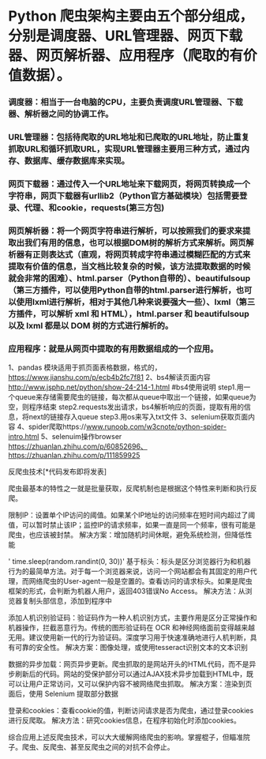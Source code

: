# Python 爬虫架构主要由五个部分组成，分别是调度器、URL管理器、网页下载器、网页解析器、应用程序（爬取的有价值数据）。

### 调度器：相当于一台电脑的CPU，主要负责调度URL管理器、下载器、解析器之间的协调工作。
### URL管理器：包括待爬取的URL地址和已爬取的URL地址，防止重复抓取URL和循环抓取URL，实现URL管理器主要用三种方式，通过内存、数据库、缓存数据库来实现。
### 网页下载器：通过传入一个URL地址来下载网页，将网页转换成一个字符串，网页下载器有urllib2（Python官方基础模块）包括需要登录、代理、和cookie，requests(第三方包)
### 网页解析器：将一个网页字符串进行解析，可以按照我们的要求来提取出我们有用的信息，也可以根据DOM树的解析方式来解析。网页解析器有正则表达式（直观，将网页转成字符串通过模糊匹配的方式来提取有价值的信息，当文档比较复杂的时候，该方法提取数据的时候就会非常的困难）、html.parser（Python自带的）、beautifulsoup（第三方插件，可以使用Python自带的html.parser进行解析，也可以使用lxml进行解析，相对于其他几种来说要强大一些）、lxml（第三方插件，可以解析 xml 和 HTML），html.parser 和 beautifulsoup 以及 lxml 都是以 DOM 树的方式进行解析的。
### 应用程序：就是从网页中提取的有用数据组成的一个应用。

1、pandas 模块适用于抓页面表格数据，格式<td/>的， https://www.jianshu.com/p/ecb4b2fc7f81
2、bs4解读页面内容 http://www.jsphp.net/python/show-24-214-1.html
#bs4使用说明
step1.用一个queue来存储需要爬虫的链接，每次都从queue中取出一个链接，如果queue为空，则程序结束
step2.requests发出请求，bs4解析响应的页面，提取有用的信息，将next的链接存入queue
step3.用os来写入txt文件
3、selenium获取页面内容
4、spider爬取https://www.runoob.com/w3cnote/python-spider-intro.html
5、selenuim操作browser https://zhuanlan.zhihu.com/p/60852696、https://zhuanlan.zhihu.com/p/111859925

反爬虫技术[*代码发布即将发表]

爬虫最基本的特性之一就是批量获取，反爬机制也是根据这个特性来判断和执行反爬。

限制IP：设置单个IP访问的阈值。如果某个IP地址的访问频率在短时间内超过了阈值，可以暂时禁止该IP；监控IP的请求频率，如果一直是同一个频率，很有可能是爬虫，也应该被封禁。
解决方案：增加随机时间休眠，避免系统检测，但降低性能

 ' time.sleep(random.randint(0, 30))' 
基于标头：标头是区分浏览器行为和机器行为的最简单方法。对于每一个浏览器来说，访问一个网站都会有其固定的用户代理，而网络爬虫的User-agent一般是空置的。查看访问的请求标头。如果是爬虫框架的形式，会判断为机器人用户，返回403错误No Access。
解决方法：从浏览器复制头部信息，添加到程序中

添加人机识别验证码：验证码作为一种人机识别方式，主要作用是区分正常操作和机器操作，拦截恶意行为。传统的图形验证码在 OCR 和神经网络面前变得越来越无用。建议使用新一代的行为验证码。深度学习用于快速准确地进行人机判断，具有可靠的安全性。
解决方案：图像处理，或使用tesseract识别文本的文本识别

数据的异步加载：网页异步更新。爬虫抓取的是网站开头的HTML代码，而不是异步刷新后的代码。网站的受保护部分可以通过AJAX技术异步加载到HTML中，既可以让用户正常访问，又可以保护内容不被网络爬虫抓取。
解决方案：渲染到页面后，使用 Selenium 提取部分数据

登录和cookies：查看cookie的值，判断访问请求是否为爬虫，通过登录cookies进行反爬取。
解决方法：研究cookies信息，在程序初始化时添加cookies。

综合应用上述反爬虫技术，可以大大缓解网络爬虫的影响。掌握棍子，但瞄准院子。爬虫、反爬虫、甚至反爬虫之间的对抗不会停止。
